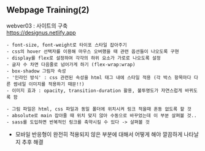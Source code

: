 ## Webpage Training(2)

webver03 : 사이트의 구축 <br/>
https://designus.netlify.app
```
- font-size, font-weight로 타이포 스타일 잡아주기
- css의 hover 선택자를 이용해 마우스 오버했을 때 관련 옵션들이 나오도록 구현
- display를 flex로 설정하여 각각의 하위 요소가 가로로 나오도록 설정
- 글자 수 차면 다음줄로 넘어가게 하기 (flex-wrap:wrap)
- box-shadow 그림자 속성
- '인라인 방식' : css 관련된 속성을 html 태그 내에 스타일 적용 (각 박스 항목마다 다른 썸네일 이미지를 적용하기 때문!!)
- 이미지 효과 : opacity, transition-duration 활용, 불투명도가 자연스럽게 바뀌도록 함

- 그림 파일은 html, css 파일과 동일 폴더에 위치시켜 링크 적을때 혼동 없도록 할 것
- absolute로 main 잡아줄 때 위치 맞지 않아 수동으로 바꾸었는데 이 부분 살펴볼 것..
- sass를 도입하면 반복적인 링크를 축약시킬 수 있다 -> 살펴볼 것
```
- 모바일 반응형이 완전히 적용되지 않은 부분에 대해서 어떻게 해야 깔끔하게 나타날지 추후 해결
